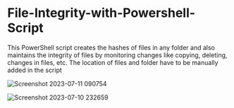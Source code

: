 # File-Integrity-with-Powershell-Script
This PowerShell script creates the hashes of files in any folder and also maintains the integrity of files by monitoring changes like copying, deleting, changes in files, etc.
The location of files and folder have to be manually added in the script 

![Screenshot 2023-07-11 090754](https://github.com/Deepak-Yadav-01/File-Integrity-with-Powershell-Script/assets/84767894/a1f44879-f154-4366-bf9b-dc5c0b31ff0d)

![Screenshot 2023-07-10 232659](https://github.com/Deepak-Yadav-01/File-Integrity-with-Powershell-Script/assets/84767894/bff8258e-3dfb-465b-a11a-8d942d5e3cfd)
